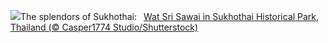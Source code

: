 ![](https://www.bing.com/th?id=OHR.WatSriSawai_EN-US3779091241_UHD.jpg&w=1000)The splendors of Sukhothai:&nbsp;&ensp;[Wat Sri Sawai in Sukhothai Historical Park, Thailand (© Casper1774 Studio/Shutterstock)](https://www.bing.com/th?id=OHR.WatSriSawai_EN-US3779091241_UHD.jpg)
<br><br/>

